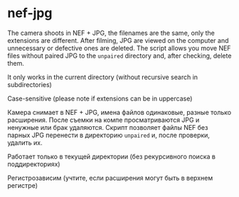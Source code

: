 # nef-jpg


The camera shoots in NEF + JPG, the filenames are the same, only the extensions are different.
After filming, JPG are viewed on the computer and unnecessary or defective ones are deleted.
The script allows you move NEF files without paired JPG to the `unpaired` directory and, after checking, delete them.

It only works in the current directory (without recursive search in subdirectories)

Case-sensitive (please note if extensions can be in uppercase)


Камера снимает в NEF + JPG, имена файлов одинаковые, разные только расширения.
После съемки на компе просматриваются JPG и ненужные или брак удаляются.
Скрипт позволяет файлы NEF без парных JPG перенести в директорию `unpaired` и, после проверки, удалить их.

Работает только в текущей директории (без рекурсивного поиска в поддиректориях)

Регистрозависим (учтите, если расширения могут быть в верхнем регистре)
